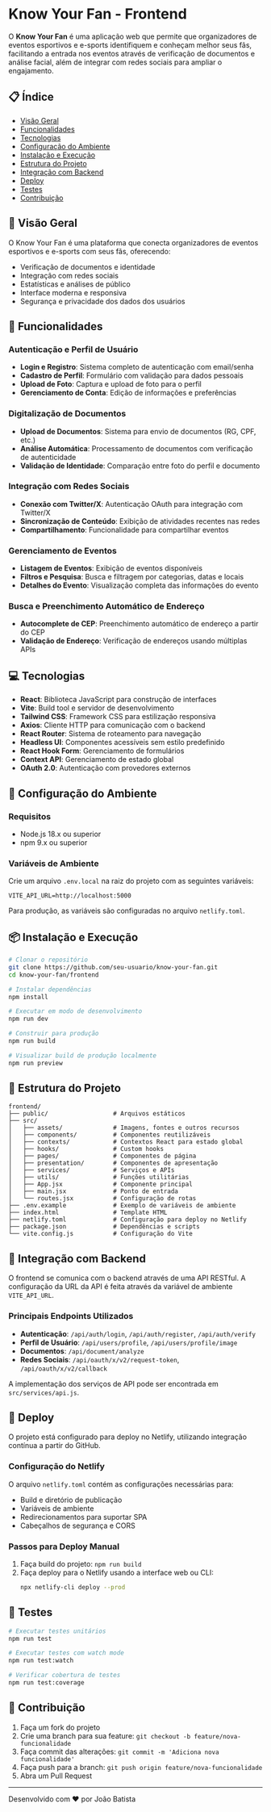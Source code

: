 # Know Your Fan - Frontend

O **Know Your Fan** é uma aplicação web que permite que organizadores de eventos esportivos e e-sports identifiquem e conheçam melhor seus fãs, facilitando a entrada nos eventos através de verificação de documentos e análise facial, além de integrar com redes sociais para ampliar o engajamento.

## 📋 Índice

- [Visão Geral](#visão-geral)
- [Funcionalidades](#funcionalidades)
- [Tecnologias](#tecnologias)
- [Configuração do Ambiente](#configuração-do-ambiente)
- [Instalação e Execução](#instalação-e-execução)
- [Estrutura do Projeto](#estrutura-do-projeto)
- [Integração com Backend](#integração-com-backend)
- [Deploy](#deploy)
- [Testes](#testes)
- [Contribuição](#contribuição)

## 🌟 Visão Geral

O Know Your Fan é uma plataforma que conecta organizadores de eventos esportivos e e-sports com seus fãs, oferecendo:

- Verificação de documentos e identidade
- Integração com redes sociais
- Estatísticas e análises de público
- Interface moderna e responsiva
- Segurança e privacidade dos dados dos usuários

## 🚀 Funcionalidades

### Autenticação e Perfil de Usuário

- **Login e Registro**: Sistema completo de autenticação com email/senha
- **Cadastro de Perfil**: Formulário com validação para dados pessoais
- **Upload de Foto**: Captura e upload de foto para o perfil
- **Gerenciamento de Conta**: Edição de informações e preferências

### Digitalização de Documentos

- **Upload de Documentos**: Sistema para envio de documentos (RG, CPF, etc.)
- **Análise Automática**: Processamento de documentos com verificação de autenticidade
- **Validação de Identidade**: Comparação entre foto do perfil e documento

### Integração com Redes Sociais

- **Conexão com Twitter/X**: Autenticação OAuth para integração com Twitter/X
- **Sincronização de Conteúdo**: Exibição de atividades recentes nas redes
- **Compartilhamento**: Funcionalidade para compartilhar eventos

### Gerenciamento de Eventos

- **Listagem de Eventos**: Exibição de eventos disponíveis
- **Filtros e Pesquisa**: Busca e filtragem por categorias, datas e locais
- **Detalhes do Evento**: Visualização completa das informações do evento

### Busca e Preenchimento Automático de Endereço

- **Autocomplete de CEP**: Preenchimento automático de endereço a partir do CEP
- **Validação de Endereço**: Verificação de endereços usando múltiplas APIs

## 💻 Tecnologias

- **React**: Biblioteca JavaScript para construção de interfaces
- **Vite**: Build tool e servidor de desenvolvimento
- **Tailwind CSS**: Framework CSS para estilização responsiva
- **Axios**: Cliente HTTP para comunicação com o backend
- **React Router**: Sistema de roteamento para navegação
- **Headless UI**: Componentes acessíveis sem estilo predefinido
- **React Hook Form**: Gerenciamento de formulários
- **Context API**: Gerenciamento de estado global
- **OAuth 2.0**: Autenticação com provedores externos

## 🔧 Configuração do Ambiente

### Requisitos

- Node.js 18.x ou superior
- npm 9.x ou superior

### Variáveis de Ambiente

Crie um arquivo `.env.local` na raiz do projeto com as seguintes variáveis:

```
VITE_API_URL=http://localhost:5000
```

Para produção, as variáveis são configuradas no arquivo `netlify.toml`.

## 📦 Instalação e Execução

```bash
# Clonar o repositório
git clone https://github.com/seu-usuario/know-your-fan.git
cd know-your-fan/frontend

# Instalar dependências
npm install

# Executar em modo de desenvolvimento
npm run dev

# Construir para produção
npm run build

# Visualizar build de produção localmente
npm run preview
```

## 📂 Estrutura do Projeto

```
frontend/
├── public/                  # Arquivos estáticos
├── src/
│   ├── assets/              # Imagens, fontes e outros recursos
│   ├── components/          # Componentes reutilizáveis
│   ├── contexts/            # Contextos React para estado global
│   ├── hooks/               # Custom hooks
│   ├── pages/               # Componentes de página
│   ├── presentation/        # Componentes de apresentação
│   ├── services/            # Serviços e APIs
│   ├── utils/               # Funções utilitárias
│   ├── App.jsx              # Componente principal
│   ├── main.jsx             # Ponto de entrada
│   └── routes.jsx           # Configuração de rotas
├── .env.example             # Exemplo de variáveis de ambiente
├── index.html               # Template HTML
├── netlify.toml             # Configuração para deploy no Netlify
├── package.json             # Dependências e scripts
└── vite.config.js           # Configuração do Vite
```

## 🔌 Integração com Backend

O frontend se comunica com o backend através de uma API RESTful. A configuração da URL da API é feita através da variável de ambiente `VITE_API_URL`.

### Principais Endpoints Utilizados

- **Autenticação**: `/api/auth/login`, `/api/auth/register`, `/api/auth/verify`
- **Perfil de Usuário**: `/api/users/profile`, `/api/users/profile/image`
- **Documentos**: `/api/document/analyze`
- **Redes Sociais**: `/api/oauth/x/v2/request-token`, `/api/oauth/x/v2/callback`

A implementação dos serviços de API pode ser encontrada em `src/services/api.js`.

## 🚢 Deploy

O projeto está configurado para deploy no Netlify, utilizando integração contínua a partir do GitHub.

### Configuração do Netlify

O arquivo `netlify.toml` contém as configurações necessárias para:

- Build e diretório de publicação
- Variáveis de ambiente
- Redirecionamentos para suportar SPA
- Cabeçalhos de segurança e CORS

### Passos para Deploy Manual

1. Faça build do projeto: `npm run build`
2. Faça deploy para o Netlify usando a interface web ou CLI:
   ```bash
   npx netlify-cli deploy --prod
   ```

## 🧪 Testes

```bash
# Executar testes unitários
npm run test

# Executar testes com watch mode
npm run test:watch

# Verificar cobertura de testes
npm run test:coverage
```

## 👥 Contribuição

1. Faça um fork do projeto
2. Crie uma branch para sua feature: `git checkout -b feature/nova-funcionalidade`
3. Faça commit das alterações: `git commit -m 'Adiciona nova funcionalidade'`
4. Faça push para a branch: `git push origin feature/nova-funcionalidade`
5. Abra um Pull Request

---

Desenvolvido com ❤️ por João Batista